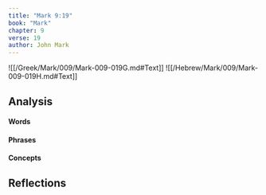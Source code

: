 ```yaml
---
title: "Mark 9:19"
book: "Mark"
chapter: 9
verse: 19
author: John Mark
---
```

![[/Greek/Mark/009/Mark-009-019G.md#Text]]
![[/Hebrew/Mark/009/Mark-009-019H.md#Text]]

## Analysis

#### Words

#### Phrases

#### Concepts

## Reflections

